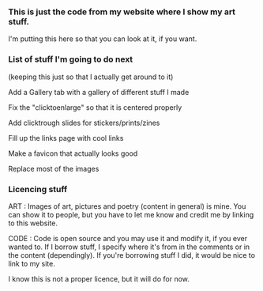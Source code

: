 ### This is just the code from my website where I show my art stuff.

I'm putting this here so that you can look at it, if you want.

### List of stuff I'm going to do next
(keeping this just so that I actually get around to it)

Add a Gallery tab with a gallery of different stuff I made

Fix the "clicktoenlarge" so that it is centered properly

Add clicktrough slides for stickers/prints/zines

Fill up the links page with cool links

Make a favicon that actually looks good

Replace most of the images

### Licencing stuff

ART : Images of art, pictures and poetry (content in general) is mine. You can show it to people, but you have to let me know and credit me by linking to this website.

CODE : Code is open source and you may use it and modify it, if you ever wanted to. If I borrow stuff, I specify where it's from in the comments or in the content (dependingly). If you're borrowing stuff I did, it would be nice to link to my site.

I know this is not a proper licence, but it will do for now.
